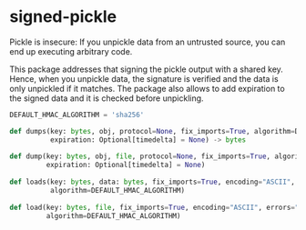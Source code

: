 # signed-pickle

Pickle is insecure: If you unpickle data from an untrusted source, you can
end up executing arbitrary code.

This package addresses that signing the pickle output with a shared key. Hence,
when you unpickle data, the signature is verified and the data is only unpickled
if it matches. The package also allows to add expiration to the signed data and it
is checked before unpickling.

```python
DEFAULT_HMAC_ALGORITHM = 'sha256'

def dumps(key: bytes, obj, protocol=None, fix_imports=True, algorithm=DEFAULT_HMAC_ALGORITHM,
          expiration: Optional[timedelta] = None) -> bytes
    
def dump(key: bytes, obj, file, protocol=None, fix_imports=True, algorithm=DEFAULT_HMAC_ALGORITHM,
         expiration: Optional[timedelta] = None)
    
def loads(key: bytes, data: bytes, fix_imports=True, encoding="ASCII", errors="strict",
          algorithm=DEFAULT_HMAC_ALGORITHM)
    
def load(key: bytes, file, fix_imports=True, encoding="ASCII", errors="strict",
         algorithm=DEFAULT_HMAC_ALGORITHM)
```





    

